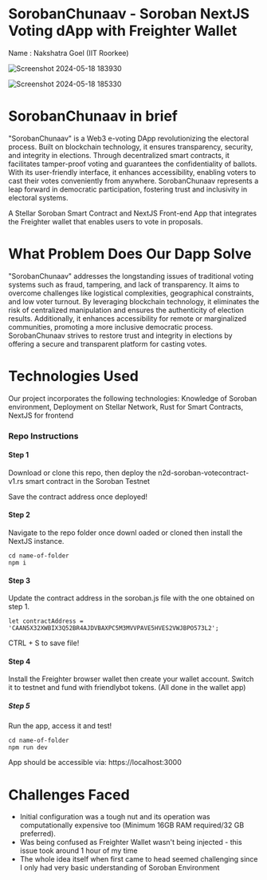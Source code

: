 # SorobanChunaav - Soroban NextJS Voting dApp with Freighter Wallet

Name : Nakshatra Goel (IIT Roorkee)

![Screenshot 2024-05-18 183930](https://github.com/Nakshatra05/SorobanChunaav/assets/139595090/4ec43892-9717-401b-8d3c-c307b6230ed5)

![Screenshot 2024-05-18 185330](https://github.com/Nakshatra05/SorobanChunaav/assets/139595090/a2c8172f-be6b-4821-8daf-db2dfd6deb11)

# SorobanChunaav in brief

"SorobanChunaav" is a Web3 e-voting DApp revolutionizing the electoral process. Built on blockchain technology, it ensures transparency, security, and integrity in elections. Through decentralized smart contracts, it facilitates tamper-proof voting and guarantees the confidentiality of ballots. With its user-friendly interface, it enhances accessibility, enabling voters to cast their votes conveniently from anywhere. SorobanChunaav represents a leap forward in democratic participation, fostering trust and inclusivity in electoral systems.

A Stellar Soroban Smart Contract and NextJS Front-end App that integrates the Freighter wallet that enables users to vote in proposals. 

# What Problem Does Our Dapp Solve 

"SorobanChunaav" addresses the longstanding issues of traditional voting systems such as fraud, tampering, and lack of transparency. It aims to overcome challenges like logistical complexities, geographical constraints, and low voter turnout. By leveraging blockchain technology, it eliminates the risk of centralized manipulation and ensures the authenticity of election results. Additionally, it enhances accessibility for remote or marginalized communities, promoting a more inclusive democratic process. SorobanChunaav strives to restore trust and integrity in elections by offering a secure and transparent platform for casting votes.

# Technologies Used

Our project incorporates the following technologies: Knowledge of Soroban environment, Deployment on Stellar Network, Rust for Smart Contracts, NextJS for frontend

<h3>Repo Instructions</h3>

<h4>Step 1</h4>

Download or clone this repo, then deploy the n2d-soroban-votecontract-v1.rs smart contract in the Soroban Testnet

Save the contract address once deployed!

<h4>Step 2</h4>

Navigate to the repo folder once downl oaded or cloned then install the NextJS instance.

```shell
cd name-of-folder
npm i
```

<h4>Step 3</h4>

Update the contract address in the soroban.js file with the one obtained on step 1. 

```shell
let contractAddress = 'CAAN5X32XWBIX3Q52BR4AJDVBAXPC5M3MVVPAVE5HVES2VWJBPO573L2';
```

CTRL + S to save file!

<h4>Step 4</h4>

Install the Freighter browser wallet then create your wallet account. Switch it to testnet and fund with friendlybot tokens. (All done in the wallet app)

<h5>Step 5</h5>

Run the app, access it and test!

```shell
cd name-of-folder
npm run dev
```

App should be accessible via: https://localhost:3000

# Challenges Faced 
* Initial configuration was a tough nut and its operation was computationally expensive too (Minimum 16GB RAM required/32 GB preferred).
* Was being confused as Freighter Wallet wasn't being injected - this issue took around 1 hour of my time
* The whole idea itself when first came to head seemed challenging since I only had very basic understanding of Soroban Environment
